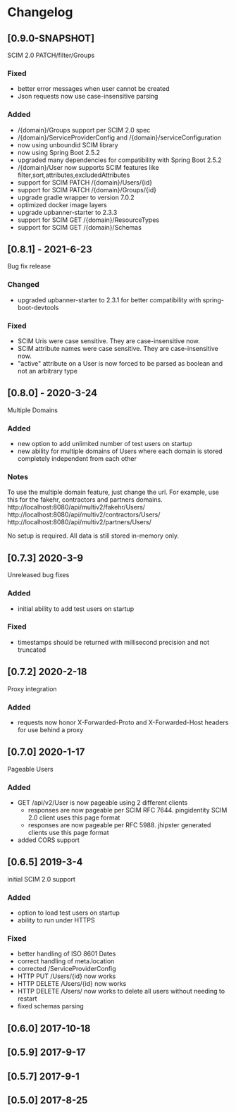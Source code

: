 # Changelog

## [0.9.0-SNAPSHOT]
SCIM 2.0 PATCH/filter/Groups

### Fixed
- better error messages when user cannot be created
- Json requests now use case-insensitive parsing

### Added
- /{domain}/Groups support per SCIM 2.0 spec
- /{domain}/ServiceProviderConfig and /{domain}/serviceConfiguration
- now using unboundid SCIM library
- now using Spring Boot 2.5.2
- upgraded many dependencies for compatibility with Spring Boot 2.5.2
- /{domain}/User now supports SCIM features like filter,sort,attributes,excludedAttributes
- support for SCIM PATCH /{domain}/Users/{id}
- support for SCIM PATCH /{domain}/Groups/{id}
- upgrade gradle wrapper to version 7.0.2
- optimized docker image layers
- upgrade upbanner-starter to 2.3.3
- support for SCIM GET /{domain}/ResourceTypes
- support for SCIM GET /{domain}/Schemas


## [0.8.1] - 2021-6-23
Bug fix release

### Changed
- upgraded upbanner-starter to 2.3.1 for better compatibility with spring-boot-devtools

### Fixed
- SCIM Uris were case sensitive.  They are case-insensitive now.
- SCIM attribute names were case sensitive.  They are case-insensitive now.
- "active" attribute on a User is now forced to be parsed as boolean and not an arbitrary type

## [0.8.0] - 2020-3-24
Multiple Domains

### Added
- new option to add unlimited number of test users on startup
- new ability for multiple domains of Users where each domain is stored completely independent from each other

### Notes
To use the multiple domain feature, just change the url. For example, use this for the fakehr, contractors and partners domains.
http://localhost:8080/api/multiv2/fakehr/Users/
http://localhost:8080/api/multiv2/contractors/Users/
http://localhost:8080/api/multiv2/partners/Users/

No setup is required. All data is still stored in-memory only.

## [0.7.3] 2020-3-9
Unreleased bug fixes

### Added
- initial ability to add test users on startup

### Fixed
- timestamps should be returned with millisecond precision and not truncated

## [0.7.2] 2020-2-18
Proxy integration

### Added
- requests now honor X-Forwarded-Proto and X-Forwarded-Host headers for use behind a proxy

## [0.7.0] 2020-1-17
Pageable Users

### Added
- GET /api/v2/User is now pageable using 2 different clients
    - responses are now pageable per SCIM RFC 7644.  pingidentity SCIM 2.0 client uses this page format
    - responses are now pageable per RFC 5988. jhipster generated clients use this page format
- added CORS support

## [0.6.5] 2019-3-4
initial SCIM 2.0 support

### Added
- option to load test users on startup
- ability to run under HTTPS

### Fixed
- better handling of ISO 8601 Dates
- correct handling of meta.location
- corrected /ServiceProviderConfig
- HTTP PUT /Users/{id} now works
- HTTP DELETE /Users/{id} now works
- HTTP DELETE /Users/ now works to delete all users without needing to restart
- fixed schemas parsing

## [0.6.0] 2017-10-18

## [0.5.9] 2017-9-17

## [0.5.7] 2017-9-1

## [0.5.0] 2017-8-25

